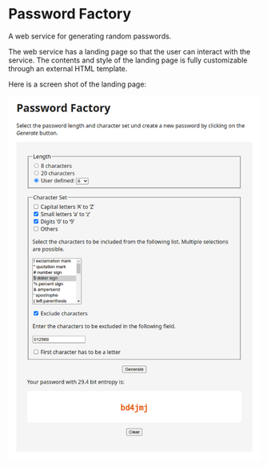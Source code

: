 # Password Factory

A web service for generating random passwords.

The web service has a landing page so that the user can interact
with the service.  The contents and style of the landing page is
fully customizable through an external HTML template.

Here is a screen shot of the landing page:

![Password Factory Web Service](images/Password_Factory_Web_Service.png)
